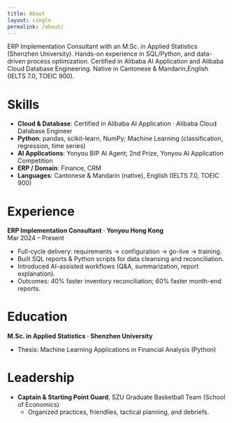 ```yaml
---
title: About
layout: single
permalink: /about/
---
```


ERP Implementation Consultant with an M.Sc. in Applied Statistics (Shenzhen University). Hands-on experience in SQL/Python, and data-driven process optimization. Certified in Alibaba AI Application and Alibaba Cloud Database Engineering. Native in Cantonese & Mandarin,English (IELTS 7.0, TOEIC 900).

# Skills
- **Cloud & Database**: Certified in Alibaba AI Application · Alibaba Cloud Database Engineer
- **Python**: pandas, scikit-learn, NumPy; Machine Learning (classification, regression, time series)
- **AI Applications**: Yonyou BIP AI Agent; 2nd Prize, Yonyou AI Application Competition
- **ERP / Domain**: Finance, CRM
- **Languages**: Cantonese & Mandarin (native), English (IELTS 7.0, TOEIC 900)

# Experience
**ERP Implementation Consultant · Yonyou Hong Kong**  
Mar 2024 – Present  
- Full-cycle delivery: requirements → configuration → go-live → training.  
- Built SQL reports & Python scripts for data cleansing and reconciliation.  
- Introduced AI-assisted workflows (Q&A, summarization, report explanation).  
- Outcomes: 40% faster inventory reconciliation; 60% faster month-end reports.

# Education
**M.Sc. in Applied Statistics · Shenzhen University**  
- Thesis: Machine Learning Applications in Financial Analysis (Python)

# Leadership
- **Captain & Starting Point Guard**, SZU Graduate Basketball Team (School of Economics)  
  - Organized practices, friendlies, tactical planning, and debriefs.
